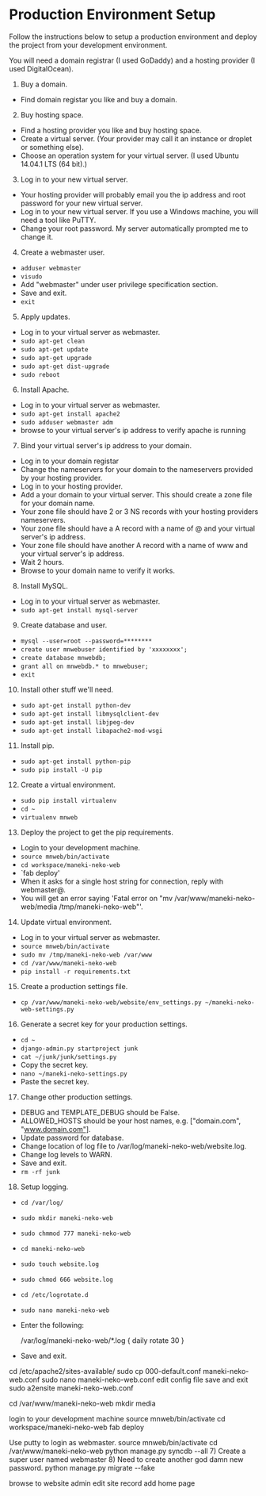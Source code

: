 Production Environment Setup
============================

Follow the instructions below to setup a production environment and deploy the project from your development environment.

You will need a domain registrar (I used GoDaddy) and a hosting provider (I used DigitalOcean).

1. Buy a domain.
  - Find domain registar you like and buy a domain.
  
2. Buy hosting space.
  - Find a hosting provider you like and buy hosting space.
  - Create a virtual server. (Your provider may call it an instance or droplet or something else).
  - Choose an operation system for your virtual server. (I used Ubuntu 14.04.1 LTS (64 bit).)

3. Log in to your new virtual server.
  - Your hosting provider will probably email you the ip address and root password for your new virtual server.
  - Log in to your new virtual server. If you use a Windows machine, you will need a tool like PuTTY.
  - Change your root password. My server automatically prompted me to change it.
  
4. Create a webmaster user.
  - `adduser webmaster`
  - `visudo`
  - Add "webmaster" under user privilege specification section.
  - Save and exit.
  - `exit`

5. Apply updates.
  - Log in to your virtual server as webmaster.
  - `sudo apt-get clean`
  - `sudo apt-get update`
  - `sudo apt-get upgrade`
  - `sudo apt-get dist-upgrade`
  - `sudo reboot`
  
6. Install Apache.
  - Log in to your virtual server as webmaster.
  - `sudo apt-get install apache2`
  - `sudo adduser webmaster adm`
  - browse to your virtual server's ip address to verify apache is running

7. Bind your virtual server's ip address to your domain.
  - Log in to your domain registar
  - Change the nameservers for your domain to the nameservers provided by your hosting provider.
  - Log in to your hosting provider.
  - Add a your domain to your virtual server. This should create a zone file for your domain name.
  - Your zone file should have 2 or 3 NS records with your hosting providers nameservers.
  - Your zone file should have a A record with a name of @ and your virtual server's ip address.
  - Your zone file should have another A record with a name of www and your virtual server's ip address.
  - Wait 2 hours.
  - Browse to your domain name to verify it works.
  
8. Install MySQL.
  - Log in to your virtual server as webmaster.
  - `sudo apt-get install mysql-server`
  
9. Create database and user.
  - `mysql --user=root --password=********`
  - `create user mnwebuser identified by 'xxxxxxxx';`
  - `create database mnwebdb;`
  - `grant all on mnwebdb.* to mnwebuser;`
  - `exit`
  
10. Install other stuff we'll need.
  - `sudo apt-get install python-dev`
  - `sudo apt-get install libmysqlclient-dev`
  - `sudo apt-get install libjpeg-dev`
  - `sudo apt-get install libapache2-mod-wsgi`
  
11. Install pip.
  - `sudo apt-get install python-pip`
  - `sudo pip install -U pip`
  
12. Create a virtual environment.
  - `sudo pip install virtualenv`
  - `cd ~`
  - `virtualenv mnweb`

13. Deploy the project to get the pip requirements.
  - Login to your development machine.
  - `source mnweb/bin/activate`
  - `cd workspace/maneki-neko-web`
  - `fab deploy'
  - When it asks for a single host string for connection, reply with webmaster@<your domain>.
  - You will get an error saying 'Fatal error on "mv /var/www/maneki-neko-web/media /tmp/maneki-neko-web"'.
  
14. Update virtual environment.
  - Log in to your virtual server as webmaster.
  - `source mnweb/bin/activate`
  - `sudo mv /tmp/maneki-neko-web /var/www`
  - `cd /var/www/maneki-neko-web`
  - `pip install -r requirements.txt`
  
15. Create a production settings file.
  - `cp /var/www/maneki-neko-web/website/env_settings.py ~/maneki-neko-web-settings.py`
  
16. Generate a secret key for your production settings.  
  - `cd ~`
  - `django-admin.py startproject junk`
  - `cat ~/junk/junk/settings.py`
  - Copy the secret key.
  - `nano ~/maneki-neko-settings.py`
  - Paste the secret key.
  
17. Change other production settings.
  - DEBUG and TEMPLATE_DEBUG should be False.
  - ALLOWED_HOSTS should be your host names, e.g. ["domain.com", "www.domain.com"].
  - Update password for database.
  - Change location of log file to /var/log/maneki-neko-web/website.log.
  - Change log levels to WARN.
  - Save and exit.
  - `rm -rf junk`
  
18. Setup logging.  
  - `cd /var/log/`
  - `sudo mkdir maneki-neko-web`
  - `sudo chmmod 777 maneki-neko-web`
  - `cd maneki-neko-web`
  - `sudo touch website.log`
  - `sudo chmod 666 website.log`
  - `cd /etc/logrotate.d`
  - `sudo nano maneki-neko-web`
  - Enter the following:

    /var/log/maneki-neko-web/*.log {
        daily
        rotate 30
    }

  - Save and exit.

cd /etc/apache2/sites-available/
sudo cp 000-default.conf maneki-neko-web.conf
sudo nano maneki-neko-web.conf
edit config file
save and exit
sudo a2ensite maneki-neko-web.conf

cd /var/www/maneki-neko-web
mkdir media

login to your development machine
source mnweb/bin/activate
cd workspace/maneki-neko-web
fab deploy

Use putty to login as webmaster.
source mnweb/bin/activate
cd /var/www/maneki-neko-web
python manage.py syncdb --all
    7) Create a super user named webmaster
    8) Need to create another god damn new password.
python manage.py migrate --fake

browse to website admin
edit site record
add home page
